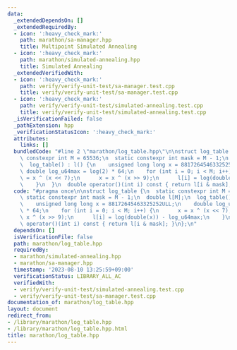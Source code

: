 ```yaml
---
data:
  _extendedDependsOn: []
  _extendedRequiredBy:
  - icon: ':heavy_check_mark:'
    path: marathon/sa-manager.hpp
    title: Multipoint Simulated Annealing
  - icon: ':heavy_check_mark:'
    path: marathon/simulated-annealing.hpp
    title: Simulated Annealing
  _extendedVerifiedWith:
  - icon: ':heavy_check_mark:'
    path: verify/verify-unit-test/sa-manager.test.cpp
    title: verify/verify-unit-test/sa-manager.test.cpp
  - icon: ':heavy_check_mark:'
    path: verify/verify-unit-test/simulated-annealing.test.cpp
    title: verify/verify-unit-test/simulated-annealing.test.cpp
  _isVerificationFailed: false
  _pathExtension: hpp
  _verificationStatusIcon: ':heavy_check_mark:'
  attributes:
    links: []
  bundledCode: "#line 2 \"marathon/log_table.hpp\"\n\nstruct log_table {\n  static\
    \ constexpr int M = 65536;\n  static constexpr int mask = M - 1;\n  double l[M];\n\
    \  log_table() : l() {\n    unsigned long long x = 88172645463325252ULL;\n   \
    \ double log_u64max = log(2) * 64;\n    for (int i = 0; i < M; i++) {\n      x\
    \ = x ^ (x << 7);\n      x = x ^ (x >> 9);\n      l[i] = log(double(x)) - log_u64max;\n\
    \    }\n  }\n  double operator()(int i) const { return l[i & mask]; }\n};\n"
  code: "#pragma once\n\nstruct log_table {\n  static constexpr int M = 65536;\n \
    \ static constexpr int mask = M - 1;\n  double l[M];\n  log_table() : l() {\n\
    \    unsigned long long x = 88172645463325252ULL;\n    double log_u64max = log(2)\
    \ * 64;\n    for (int i = 0; i < M; i++) {\n      x = x ^ (x << 7);\n      x =\
    \ x ^ (x >> 9);\n      l[i] = log(double(x)) - log_u64max;\n    }\n  }\n  double\
    \ operator()(int i) const { return l[i & mask]; }\n};\n"
  dependsOn: []
  isVerificationFile: false
  path: marathon/log_table.hpp
  requiredBy:
  - marathon/simulated-annealing.hpp
  - marathon/sa-manager.hpp
  timestamp: '2023-08-10 13:25:59+09:00'
  verificationStatus: LIBRARY_ALL_AC
  verifiedWith:
  - verify/verify-unit-test/simulated-annealing.test.cpp
  - verify/verify-unit-test/sa-manager.test.cpp
documentation_of: marathon/log_table.hpp
layout: document
redirect_from:
- /library/marathon/log_table.hpp
- /library/marathon/log_table.hpp.html
title: marathon/log_table.hpp
---
```

